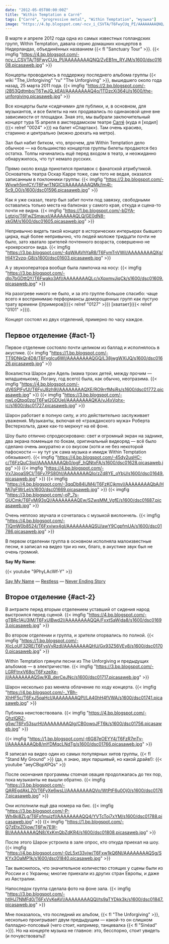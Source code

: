 ```yaml
---
date: "2012-05-05T00:00:00Z"
title: "Within Temptation в Carré"
tags: ["Carré", "progressive metal", "Within Temptation", "музыка"]
image: "https://4.bp.blogspot.com/-ncv_i_CSVTA/T6FwyCUq_PI/AAAAAAAAQNQ/ZvEB1m_RYJM/s1600/dsc01608.picasaweb.jpg"
---
```


В марте и апреле 2012 года одна из самых известных голландских групп, Within Temptation, давала серию домашних концертов в Нидерландах, объединённых названием {{< fl "Sanctuary Tour" >}}.
{{< imgfig "https://4.bp.blogspot.com/-ncv_i_CSVTA/T6FwyCUq_PI/AAAAAAAAQNQ/ZvEB1m_RYJM/s1600/dsc01608.picasaweb.jpg" >}}

<!--more-->

Концерты проводились в поддержку последнего альбома группы {{< wiki "The_Unforgiving" "ru" "The Unforgiving" >}}, вышедшего около года назад, 25 марта 2011 года.
{{< imgfig "https://2.bp.blogspot.com/-j2B53Qdtmbo/T6TwJQ_kEAI/AAAAAAAAQ4o/1TDzcXi364U/s1600/the-unforgiving.picasaweb.jpg" >}}

Все концерты были «сидячими» для публики, и, в основном, для музыкантов, и все билеты на них продавались по одинаковой цене вне зависимости от площадки. Зная это, мы выбрали заключительный концерт тура 15 апреля в амстердамском театре [Carré](http://www.carre.nl/) (куда я [ходил]({{< relref "0024" >}}) на балет «Спартак»). Там очень красиво, старинно и центрально (можно доехать на метро).

Зал был набит битком, что, впрочем, для Within Temptation дело обычное — на большинство концертов группы билеты продаются без остатка. Толпы начинались ещё перед входом в театр, и неожиданно обнаружилось, что тут немало русских.

Прямо около входа приютился прилавок с фанатской атрибутикой. Основатель театра Оскар Карре тоже, сам того не ведая, оказался записанным в поклонники группы:
{{< imgfig "https://2.bp.blogspot.com/-Wiywh5jmICY/T6FwrTNGICI/AAAAAAAAQMk/Im4t-5c9_O0/s1600/dsc01596.picasaweb.jpg" >}}

Как я уже сказал, театр был забит почти под завязку, свободными оставались только места на балконах у самого края, откуда и сцена-то почти не видна.
{{< imgfig "https://1.bp.blogspot.com/-bDYA-Lgtzjo/T6FwZSmauxI/AAAAAAAAQLQ/GE0dN8-xkGM/s1600/dsc01605.picasaweb.jpg" >}}

Непривычно видеть такой концерт в исторических интерьерах бывшего цирка, ещё более непривычно, что людей моложе тридцати почти не было, зато хватало зрителей почтенного возраста, совершенно не «рокерского» вида.
{{< imgfig "https://3.bp.blogspot.com/-4qWAAVhYaR8/T6FymTnVWiI/AAAAAAAAQXg/HI4Y2vzq-G8/s1600/dsc01603.picasaweb.jpg" >}}

А у звукооператора вообще была лампочка на носу:
{{< imgfig "https://3.bp.blogspot.com/-dIp7bGDttQY/T6Fwako3AfI/AAAAAAAAQLc/xXpxmvJiqCk/s1600/dsc01609.picasaweb.jpg" >}}

На разогреве никого не было, и за это группе большое спасибо: чаще всего я воспринимаю перформансы доморощенных групп как пустую трату времени ([примеров]({{< relref "0127" >}}) [хватает]({{< relref "0101" >}})).

Концерт состоял из двух отделений, примерно по часу каждое.

## Первое отделение {#act-1}

Первое отделение состояло почти целиком из баллад и исполнялось в акустике.
{{< imgfig "https://1.bp.blogspot.com/-TT9DNkQr4D8/T6FvgIcu6WI/AAAAAAAAQGQ/L38jwgWXlJQ/s1600/dsc01626.picasaweb.jpg" >}}

Вокалистка Шарон ден Адель (мама троих детей, между прочим — младшенькому, Логану, год всего) была, как обычно, неотразима.
{{< imgfig "https://4.bp.blogspot.com/-dV6SPlFyfJI/T6FyiJ8zh9I/AAAAAAAAQXE/RO9rrfMsiRs/s1600/dsc01772.picasaweb.jpg" >}}
{{< imgfig "https://3.bp.blogspot.com/-nwLoQtpq0zg/T6FwI2GDUeI/AAAAAAAAQKA/vJ4xVphx-ic/s1600/dsc01727.picasaweb.jpg" >}}

Шарон работает в полную силу, и это действительно заслуживает уважения. Музыканты, включая её «гражданского мужа» Роберта Вестерхольта, даже как-то меркнут на её фоне.

Шоу было отлично спродюсировано: свет и огромный экран на заднике, два экрана поменьше по бокам, оригинальный видеоряд — всё было сделано очень аккуратно и со вкусом (хотя и не без некоторой пафосности — ну тут уж сама музыка и имидж Within Temptation обязывают).
{{< imgfig "https://4.bp.blogspot.com/-45dy2usHC-c/T6FzQuC3ioI/AAAAAAAAQb0/pgF_hQNtxFA/s1600/dsc01628.picasaweb.jpg" >}}
{{< imgfig "https://4.bp.blogspot.com/-Vx7JpoaS9CI/T6Fv7PS80hI/AAAAAAAAQIo/zZd8YE_oYbU/s1600/dsc01649.picasaweb.jpg" >}}
{{< imgfig "https://4.bp.blogspot.com/-3qqDb84lJM4/T6FzKCjkmvI/AAAAAAAAQbA/HMj7gFWrLeI/s1600/dsc01669.picasaweb.jpg" >}}
{{< imgfig "https://3.bp.blogspot.com/-oP_7s-GUCmk/T6FvMj93sQI/AAAAAAAAQEw/SZwsMM_VgfE/s1600/dsc01687.picasaweb.jpg" >}}

Очень неплохо звучала и сочеталась с музыкой виолончель.
{{< imgfig "https://4.bp.blogspot.com/-TlQmW0b8524/T6Fxviwx4gI/AAAAAAAAQSU/awY9CgpfmUA/s1600/dsc01786.picasaweb.jpg" >}}

В первом отделении группа в основном исполняла малоизвестные песни, я записал на видео три из них, благо, в акустике звук был не очень громкий.

**Say My Name**:

{{< youtube "9PhyLAcWf-Y" >}}

[Say My Name](http://www.youtube.com/watch?v=9PhyLAcWf-Y) —
[Restless](http://www.youtube.com/watch?v=1Jjom20X4es) —
[Never Ending Story](http://www.youtube.com/watch?v=fooDdta4jGg)

## Второе отделение {#act-2}

В антракте перед вторым отделением уставший от сидения народ выстроился перед сценой.
{{< imgfig "https://4.bp.blogspot.com/-gTBRc1AU3IM/T6FxUlBwd2I/AAAAAAAAQQA/FxxtSaWjda8/s1600/dsc01693.picasaweb.jpg" >}}

Во втором отделении и группа, и зрители оторвались по полной.
{{< imgfig "https://1.bp.blogspot.com/-XlcLoUF32RE/T6FvsVyRzdI/AAAAAAAAQHU/Gx93Z56VEy8/s1600/dsc01700.picasaweb.jpg" >}}

Within Temptation грянули песни из The Unforgiving и предыдущих альбомов — в электричестве.
{{< imgfig "https://3.bp.blogspot.com/-LGRFtnxV68o/T6FxzeXe-jI/AAAAAAAAQSw/KB_derCeJNc/s1600/dsc01717.picasaweb.jpg" >}}

Шарон несколько раз меняла облачение по ходу концерта.
{{< imgfig "https://4.bp.blogspot.com/-_YBh-XhHF5c/T6FxJ5qaHcI/AAAAAAAAQPI/LA40hH4fVWA/s1600/dsc01741.picasaweb.jpg" >}}

Публика неистовствовала.
{{< imgfig "https://4.bp.blogspot.com/-QhzlQRZ-g5w/T6Fv53surHI/AAAAAAAAQIg/CB0owoJFT6k/s1600/dsc01756.picasaweb.jpg" >}}

{{< imgfig "https://1.bp.blogspot.com/-t6G87eOEYY4/T6FzR7mTv-I/AAAAAAAAQb8/mYDMqcLNdTg/s1600/dsc01766.picasaweb.jpg" >}}

Я записал на видео один из самых популярных хитов группы, {{< fl "Stand My Ground" >}} (да, я знаю, звук паршивый, но какой драйв!):
{{< youtube "aeyCBqpXPQs" >}}

После окончания программы стоячая овация продолжалась до тех пор, пока музыканты не вышли обратно.
{{< imgfig "https://3.bp.blogspot.com/-QAREgdAkLZ0/T6FyXe6wsLI/AAAAAAAAQVo/WtPtF6u0Oj0/s1600/dsc01767.picasaweb.jpg" >}}

Они исполнили ещё два номера на бис.
{{< imgfig "https://3.bp.blogspot.com/-P-Wh4kj8ZLg/T6FxfmujzfI/AAAAAAAAQQ4/YVTcToj7xYM/s1600/dsc01788.picasaweb.jpg" >}}
{{< imgfig "https://1.bp.blogspot.com/-Q7zEtxZOiow/T6Fw7E9I-BI/AAAAAAAAQN8/XxKmQbZdKR4/s1600/dsc01808.picasaweb.jpg" >}}

После этого Шарон устроила в зале опрос, кто откуда приехал на шоу.
{{< imgfig "https://4.bp.blogspot.com/-0zL5xt33vjw/T6Fxw1kQ6NI/AAAAAAAAQSg/SKYx3OaMP1k/s1600/dsc01840.picasaweb.jpg" >}}

Так выяснилось, что значительное количество стоящих у сцены были из России и с Украины; многие приехали из других стран Европы, и даже из Австралии.

Напоследок группа сделала фото на фоне зала.
{{< imgfig "https://3.bp.blogspot.com/-htIHJ7NMFd0/T6FxVvKeAVI/AAAAAAAAQQI/ts9aTYDkk3k/s1600/dsc01847.picasaweb.jpg" >}}

Мне показалось, что последний их альбом, {{< fl "The Unforgiving" >}}, несколько проигрывает двум предыдущим — какой-то он слишком балладно-попсовый (чего стоит, например, танцевалка {{< fl "Sinéad" >}}). Но на концерте музыка не главное: это, бесспорно, стоит увидеть (и почувствовать)!
